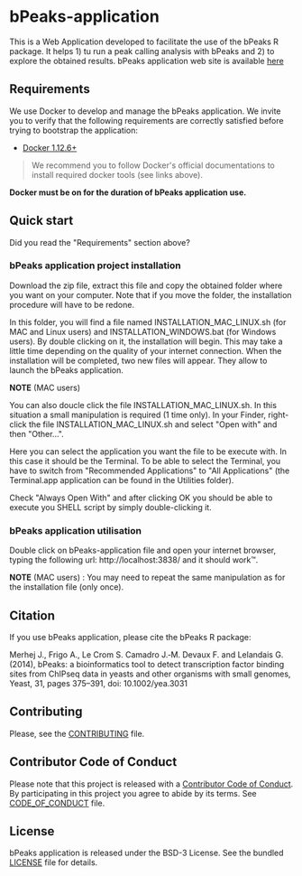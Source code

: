 # bPeaks-application
This is a Web Application developed to facilitate the use of the bPeaks R package. It helps 1) tu run a peak calling analysis with bPeaks and 2) to explore the obtained results. bPeaks application web site is available [here](https://thomasdenecker.github.io/bPeaks-application/)

## Requirements

We use Docker to develop and manage the bPeaks application. We invite you to verify that the following requirements are correctly satisfied before trying to bootstrap the application:

* [Docker 1.12.6+](https://docs.docker.com/engine/installation/)

> We recommend you to follow Docker's official documentations to install
required docker tools (see links above).

**Docker must be on for the duration of bPeaks application use.**

## Quick start

Did you read the "Requirements" section above?

### bPeaks application project installation

Download the zip file, extract this file and copy the obtained folder where you want on your computer. Note that if you move the folder, the installation procedure will have to be redone.

In this folder, you will find a file named INSTALLATION_MAC_LINUX.sh (for MAC and Linux users) and INSTALLATION_WINDOWS.bat (for Windows users). By double clicking on it, the installation will begin. This may take a little time depending on the quality of your internet connection. When the installation will be completed, two new files will appear. They allow to launch the bPeaks application.

**NOTE** (MAC users)

You can also doucle click the file INSTALLATION_MAC_LINUX.sh. In this situation a small manipulation is required (1 time only).
In your Finder, right-click the file INSTALLATION_MAC_LINUX.sh and select "Open with" and then "Other...".

Here you can select the application you want the file to be execute with. In this case it should be the Terminal. To be able to select the Terminal, you have to switch from "Recommended Applications" to "All Applications"  (the Terminal.app application can be found in the Utilities folder).

Check "Always Open With" and after clicking OK you should be able to execute you SHELL script by simply double-clicking it.

### bPeaks application utilisation

Double click on bPeaks-application file and open your internet browser, typing the following url: http://localhost:3838/ and it should work™.

**NOTE** (MAC users) : You may need to repeat the same manipulation as for the installation file (only once).

## Citation
If you use bPeaks application, please cite the bPeaks R package:

Merhej J., Frigo A., Le Crom S. Camadro J.‐M. Devaux F. and Lelandais G. (2014),
bPeaks: a bioinformatics tool to detect transcription factor binding sites from ChIPseq data in yeasts and other organisms with small genomes, 
Yeast, 31, pages 375–391, doi: 10.1002/yea.3031

## Contributing

Please, see the [CONTRIBUTING](CONTRIBUTING.md) file.

## Contributor Code of Conduct

Please note that this project is released with a [Contributor Code of
Conduct](http://contributor-covenant.org/). By participating in this project you
agree to abide by its terms. See [CODE_OF_CONDUCT](CODE_OF_CONDUCT.md) file.

## License

bPeaks application is released under the BSD-3 License. See the bundled [LICENSE](LICENSE)
file for details.
